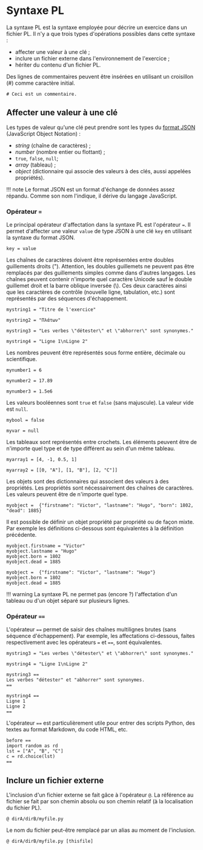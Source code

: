 # Syntaxe PL

La syntaxe PL est la syntaxe employée pour décrire un exercice dans un fichier PL. Il n'y a que trois types d'opérations possibles dans cette syntaxe :

  * affecter une valeur à une clé ;
  * inclure un fichier externe dans l'environnement de l'exercice ;
  * hériter du contenu d'un fichier PL.
  
 Des lignes de commentaires peuvent être insérées en utilisant un croisillon (#) comme caractère initial.
 
```
# Ceci est un commentaire.
```

## Affecter une valeur à une clé

Les types de valeur qu'une clé peut prendre sont les types du [format JSON](https://fr.wikipedia.org/wiki/JavaScript_Object_Notation) (JavaScript Object Notation) : 

  * *string* (chaîne de caractères) ;
  * *number* (nombre entier ou flottant) ;
  * `true`, `false`, `null`;
  * *array* (tableau) ;
  * *object* (dictionnaire qui associe des valeurs à des clés, aussi appelées propriétés).

!!! note
    Le format JSON est un format d'échange de données assez répandu. Comme son nom l'indique, il dérive du langage JavaScript.

### Opérateur `=`

Le principal opérateur d'affectation dans la syntaxe PL est l'opérateur `=`. Il permet d'affecter une valeur `value` de type JSON à une clé `key` en utilisant la syntaxe du format JSON.

```
key = value
```

Les chaînes de caractères doivent être représentées entre doubles guillements droits ("). Attention, les doubles guillemets ne peuvent pas être remplacés par des guillements simples comme dans d'autres langages. Les chaînes peuvent contenir n'importe quel caractère Unicode sauf le double guillemet droit et la barre oblique inversée (\\). Ces deux caractères ainsi que les caractères de contrôle (nouvelle ligne, tabulation, etc.) sont représentés par des séquences d'échappement.

```
mystring1 = "Titre de l'exercice"

mystring2 = "Πλάτων"

mystring3 = "Les verbes \"détester\" et \"abhorrer\" sont synonymes."

mystring4 = "Ligne 1\nLigne 2"
```

Les nombres peuvent être représentés sous forme entière, décimale ou scientifique.

```
mynumber1 = 6

mynumber2 = 17.89

mynumber3 = 1.5e6
```
Les valeurs booléennes sont `true` et `false` (sans majuscule). La valeur vide est `null`.

```
mybool = false

myvar = null
```
Les tableaux sont représentés entre crochets. Les éléments peuvent être de n'importe quel type et de type différent au sein d'un même tableau.

```
myarray1 = [4, -1, 0.5, 1]

myarray2 = [[0, "A"], [1, "B"], [2, "C"]]
```

Les objets sont des dictionnaires qui associent des valeurs à des propriétés. Les propriétés sont nécessairement des chaînes de caractères. Les valeurs peuvent être de n'importe quel type.

```
myobject =  {"firstname": "Victor", "lastname": "Hugo", "born": 1802, "dead": 1885}
```

Il est possible de définir un objet propriété par propriété ou de façon mixte. Par exemple les définitions ci-dessous sont équivalentes à la définition précédente.

```
myobject.firstname = "Victor"
myobject.lastname = "Hugo"
myobject.born = 1802
myobject.dead = 1885
```

```
myobject =  {"firstname": "Victor", "lastname": "Hugo"}
myobject.born = 1802
myobject.dead = 1885
```

!!! warning
    La syntaxe PL ne permet pas (encore ?) l'affectation d'un tableau ou d'un objet séparé sur plusieurs lignes.
  
### Opérateur `==`

L'opérateur `==` permet de saisir des chaînes multilignes brutes (sans séquence d'échappement). Par exemple, les affectations ci-dessous, faites respectivement avec les opérateurs `=` et `==`, sont équivalentes. 

```
mystring3 = "Les verbes \"détester\" et \"abhorrer\" sont synonymes."

mystring4 = "Ligne 1\nLigne 2"
```

```
mystring3 ==
Les verbes "détester" et "abhorrer" sont synonymes.
==

mystring4 ==
Ligne 1
Ligne 2
==
```

L'opérateur `==` est particulièrement utile pour entrer des scripts Python, des textes au format Markdown, du code HTML, etc.

```
before ==
import random as rd
lst = ["A", "B", "C"]
c = rd.choice(lst)
==
```

## Inclure un fichier externe

L'inclusion d'un fichier externe se fait gâce à l'opérateur `@`. La référence au fichier se fait par son chemin absolu ou son chemin relatif (à la localisation du fichier PL).

~~~
@ dirA/dirB/myfile.py
~~~

Le nom du fichier peut-être remplacé par un alias au moment de l'inclusion.

~~~
@ dirA/dirB/myfile.py [thisfile]
~~~
